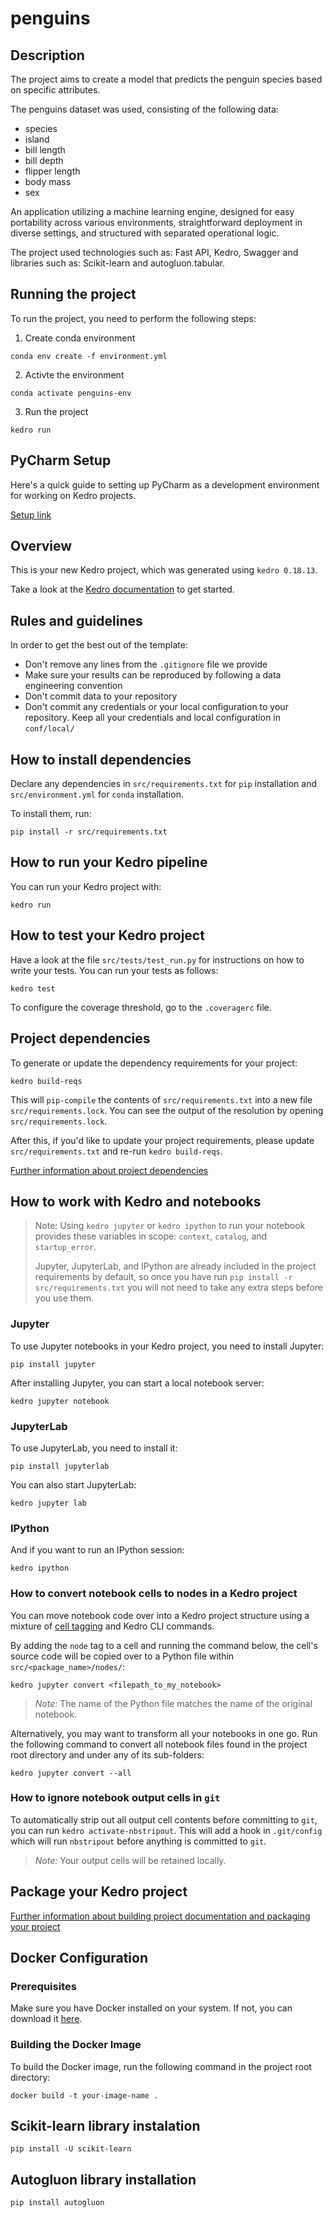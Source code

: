 # penguins

## Description

The project aims to create a model that predicts the penguin species based on specific
attributes.

The penguins dataset was used, consisting of the following data:
* species
* island
* bill length
* bill depth
* flipper length
* body mass
* sex

An application utilizing a machine learning engine, designed for easy portability across various environments, straightforward deployment in diverse settings, and structured with separated operational logic.

The project used technologies such as: Fast API, Kedro, Swagger and libraries such as: Scikit-learn and autogluon.tabular.


## Running the project

To run the project, you need to perform the following steps:

1. Create conda environment

```
conda env create -f environment.yml
```

2. Activte the environment

```
conda activate penguins-env
```

3. Run the project

```
kedro run 
```

## PyCharm Setup

Here's a quick guide to setting up PyCharm as a development environment for working on Kedro projects.

[Setup link](https://docs.kedro.org/en/stable/development/set_up_pycharm.html)

## Overview

This is your new Kedro project, which was generated using `kedro 0.18.13`.

Take a look at the [Kedro documentation](https://docs.kedro.org) to get started.

## Rules and guidelines

In order to get the best out of the template:

* Don't remove any lines from the `.gitignore` file we provide
* Make sure your results can be reproduced by following a data engineering convention
* Don't commit data to your repository
* Don't commit any credentials or your local configuration to your repository. Keep all your credentials and local
  configuration in `conf/local/`

## How to install dependencies

Declare any dependencies in `src/requirements.txt` for `pip` installation and `src/environment.yml` for `conda`
installation.

To install them, run:

```
pip install -r src/requirements.txt
```

## How to run your Kedro pipeline

You can run your Kedro project with:

```
kedro run
```

## How to test your Kedro project

Have a look at the file `src/tests/test_run.py` for instructions on how to write your tests. You can run your tests as
follows:

```
kedro test
```

To configure the coverage threshold, go to the `.coveragerc` file.

## Project dependencies

To generate or update the dependency requirements for your project:

```
kedro build-reqs
```

This will `pip-compile` the contents of `src/requirements.txt` into a new file `src/requirements.lock`. You can see the
output of the resolution by opening `src/requirements.lock`.

After this, if you'd like to update your project requirements, please update `src/requirements.txt` and
re-run `kedro build-reqs`.

[Further information about project dependencies](https://docs.kedro.org/en/stable/kedro_project_setup/dependencies.html#project-specific-dependencies)

## How to work with Kedro and notebooks

> Note: Using `kedro jupyter` or `kedro ipython` to run your notebook provides these variables in
> scope: `context`, `catalog`, and `startup_error`.
>
> Jupyter, JupyterLab, and IPython are already included in the project requirements by default, so once you have
> run `pip install -r src/requirements.txt` you will not need to take any extra steps before you use them.

### Jupyter

To use Jupyter notebooks in your Kedro project, you need to install Jupyter:

```
pip install jupyter
```

After installing Jupyter, you can start a local notebook server:

```
kedro jupyter notebook
```

### JupyterLab

To use JupyterLab, you need to install it:

```
pip install jupyterlab
```

You can also start JupyterLab:

```
kedro jupyter lab
```

### IPython

And if you want to run an IPython session:

```
kedro ipython
```

### How to convert notebook cells to nodes in a Kedro project

You can move notebook code over into a Kedro project structure using a mixture
of [cell tagging](https://jupyter-notebook.readthedocs.io/en/stable/changelog.html#release-5-0-0) and Kedro CLI
commands.

By adding the `node` tag to a cell and running the command below, the cell's source code will be copied over to a Python
file within `src/<package_name>/nodes/`:

```
kedro jupyter convert <filepath_to_my_notebook>
```

> *Note:* The name of the Python file matches the name of the original notebook.

Alternatively, you may want to transform all your notebooks in one go. Run the following command to convert all notebook
files found in the project root directory and under any of its sub-folders:

```
kedro jupyter convert --all
```

### How to ignore notebook output cells in `git`

To automatically strip out all output cell contents before committing to `git`, you can run `kedro activate-nbstripout`.
This will add a hook in `.git/config` which will run `nbstripout` before anything is committed to `git`.

> *Note:* Your output cells will be retained locally.

## Package your Kedro project

[Further information about building project documentation and packaging your project](https://docs.kedro.org/en/stable/tutorial/package_a_project.html)


## Docker Configuration

### Prerequisites
Make sure you have Docker installed on your system. If not, you can download it [here](https://www.docker.com/get-started).

### Building the Docker Image
To build the Docker image, run the following command in the project root directory:

```
docker build -t your-image-name .
```

## Scikit-learn library instalation

```
pip install -U scikit-learn
``` 

## Autogluon library installation

```
pip install autogluon
```
